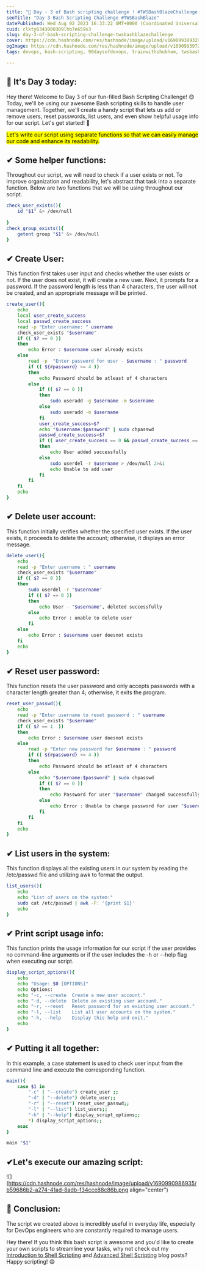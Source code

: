 ```yaml
---
title: "🚀 Day - 3 of Bash scripting challenge ! #TWSBashBlazeChallenge 🔥🔥"
seoTitle: "Day 3 Bash Scripting Challenge #TWSBashBlaze"
datePublished: Wed Aug 02 2023 16:33:22 GMT+0000 (Coordinated Universal Time)
cuid: clkty6343000309lhb7e659s3
slug: day-3-of-bash-scripting-challenge-twsbashblazechallenge
cover: https://cdn.hashnode.com/res/hashnode/image/upload/v1690993893292/252acd4e-cad4-470f-a7ec-e6da6a90a9f0.png
ogImage: https://cdn.hashnode.com/res/hashnode/image/upload/v1690993972203/fdf253e2-f4f0-41a1-8961-4ac5abf40b07.png
tags: devops, bash-scripting, 90daysofdevops, trainwithshubham, twsbashblazechallenge-trainwithshubham

---
```


## 📍 It's Day 3 today:

Hey there! Welcome to Day 3 of our fun-filled Bash Scripting Challenge! 😊 Today, we'll be using our awesome Bash scripting skills to handle user management. Together, we'll create a handy script that lets us add or remove users, reset passwords, list users, and even show helpful usage info for our script. Let's get started! 🎉

<mark>Let's write our script using separate functions so that we can easily manage our code and enhance its readability.</mark>

## ✔ Some helper functions:

Throughout our script, we will need to check if a user exists or not. To improve organization and readability, let's abstract that task into a separate function. Below are two functions that we will be using throughout our script.

```bash
check_user_exists(){
    id "$1" &> /dev/null
     
}
check_group_exists(){
    getent group "$1" &> /dev/null
}
```

## ✔ Create User:

This function first takes user input and checks whether the user exists or not. If the user does not exist, it will create a new user. Next, it prompts for a password. If the password length is less than 4 characters, the user will not be created, and an appropriate message will be printed.

```bash
create_user(){
	echo
	local user_create_success
	local passwd_create_success
	read -p "Enter username: " username
	check_user_exists "$username"
	if (( $? == 0 ))
	then
		echo Error : $username user already exists
	else
		read -p  "Enter password for user - $username : " password
		if (( ${#password} <= 4 ))
		then
			echo Password should be atleast of 4 characters
		else
			if (( $? == 0 )) 
			then
				sudo useradd -g $username -m $username
			else
				sudo useradd -m $username
			fi
			user_create_success=$?
			echo "$username:$password" | sudo chpasswd
			passwd_create_success=$?
			if (( user_create_success == 0 && passwd_create_success == 0  )) 
			then
				echo User added successfully
			else
				sudo userdel -r $username > /dev/null 2>&1
				echo Unable to add user
			fi
		fi
	fi
	echo
}
```

## ✔ Delete user account:

This function initially verifies whether the specified user exists. If the user exists, it proceeds to delete the account; otherwise, it displays an error message.

```bash
delete_user(){
	echo
	read -p "Enter username : " username
	check_user_exists "$username"
	if (( $? == 0 ))
	then
		sudo userdel -r "$username"
		if (( $? == 0 ))
		then 
			echo User - "$username", deleted successfully
		else
			echo Error : unable to delete user
		fi
	else
		echo Error : $username user doesnot exists
	fi
	echo
}
```

## ✔ Reset user password:

This function resets the user password and only accepts passwords with a character length greater than 4; otherwise, it exits the program.

```bash
reset_user_passwd(){
	echo
	read -p "Enter username to reset password : " username
	check_user_exists "$username"
	if (( $? == 1  ))
	then
		echo Error : $username user doesnot exists
	else
		read -p "Enter new password for $username : " password
		if (( ${#password} <= 4 ))
		then 
			echo Password should be atleast of 4 characters
		else
			echo "$username:$password" | sudo chpasswd
			if (( $? == 0 ))
			then 
				echo Password for user "$username" changed successfully
			else	
				echo Error : Unable to change password for user "$username"
			fi
		fi
	fi
	echo	
}
```

## ✔ List users in the system:

This function displays all the existing users in our system by reading the /etc/passwd file and utilizing awk to format the output.

```bash
list_users(){
	echo
	echo "List of users on the system:"
    sudo cat /etc/passwd | awk -F: '{print $1}'
	echo
}
```

## ✔ Print script usage info:

This function prints the usage information for our script if the user provides no command-line arguments or if the user includes the -h or --help flag when executing our script.

```bash
display_script_options(){
	echo
	echo "Usage: $0 [OPTIONS]"
	echo Options:
	echo "-c, --create	Create a new user account."
	echo "-d, --delete	Delete an existing user account."
	echo "-r, --reset	Reset password for an existing user account."
	echo "-l, --list	List all user accounts on the system."
	echo "-h, --help	Display this help and exit."
	echo
}
```

## ✔ Putting it all together:

In this example, a case statement is used to check user input from the command line and execute the corresponding function.

```bash
main(){
	case $1 in 
		"-c" | "--create") create_user ;; 
		"-d" | "--delete") delete_user;;
		"-r" | "--reset") reset_user_passwd;;
		"-l" | "--list") list_users;;
		"-h" | "--help") display_script_options;;
		*) display_script_options;;
	esac
}

main "$1"
```

## ✔Let's execute our amazing script:

![](https://cdn.hashnode.com/res/hashnode/image/upload/v1690990986935/b59686b2-a274-41ad-8adb-f34cce88c86b.png align="center")

## 📍 Conclusion:

The script we created above is incredibly useful in everyday life, especially for DevOps engineers who are constantly required to manage users.

Hey there! If you think this bash script is awesome and you'd like to create your own scripts to streamline your tasks, why not check out my [Introduction to Shell Scripting](https://yashraj-jaiswal.hashnode.dev/introduction-to-linux-shell-scripting-getting-started-with-the-basics) and [Advanced Shell Scripting](https://yashraj-jaiswal.hashnode.dev/introduction-to-linux-shell-scripting-getting-started-with-the-basics) blog posts? Happy scripting! 😄